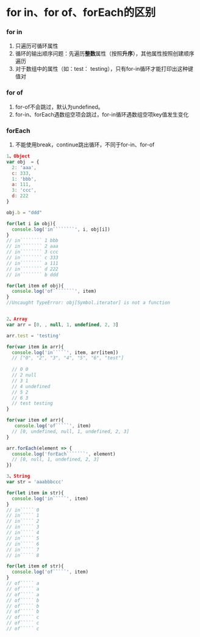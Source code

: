 # for in、for of、forEach的区别

### for in 

1. 只遍历可循环属性
2. 循环的输出顺序问题：先遍历**整数**属性（按照**升序**），其他属性按照创建顺序遍历
3. 对于数组中的属性（如：test： testing），只有for-in循环才能打印出这种键值对

### for of

1. for-of不会跳过，默认为undefined。
2. for-in、forEach遇数组空项会跳过，for-in循环遇数组空项key值发生变化

### forEach

1. 不能使用break，continue跳出循环，不同于for-in、for-of

```javascript
1、Object
var obj  = {
  2: 'aaa',
  c: 333,
  1: 'bbb',
  a: 111,
  3: 'ccc',
  d: 222
}

obj.b = "ddd"

for(let i in obj){
  console.log('in````````', i, obj[i])
}
// in```````` 1 bbb
// in```````` 2 aaa
// in```````` 3 ccc
// in```````` c 333
// in```````` a 111
// in```````` d 222
// in```````` b ddd

for(let item of obj){
  console.log('of````````', item)
}
//Uncaught TypeError: obj[Symbol.iterator] is not a function


2、Array
var arr = [0, , null, 1, undefined, 2, 3]

arr.test = 'testing'

for(var item in arr){
  console.log('in`````', item, arr[item])
  // ["0", "2", "3", "4", "5", "6", "test"]
   
  // 0 0
  // 2 null
  // 3 1
  // 4 undefined
  // 5 2
  // 6 3
  // test testing
}

for(var item of arr){
   console.log('of`````', item)
  // [0, undefined, null, 1, undefined, 2, 3]  
}

arr.forEach(element => {
  console.log('forEach```````', element)
  // [0, null, 1, undefined, 2, 3] 
})

3、String
var str = 'aaabbbccc'

for(let item in str){
  console.log('in`````', item)
}
// in````` 0
// in````` 1
// in````` 2
// in````` 3
// in````` 4
// in````` 5
// in````` 6
// in````` 7
// in````` 8

for(let item of str){
  console.log('of`````', item)
}
// of````` a
// of````` a
// of````` a
// of````` b
// of````` b
// of````` b
// of````` c
// of````` c
// of````` c
```

